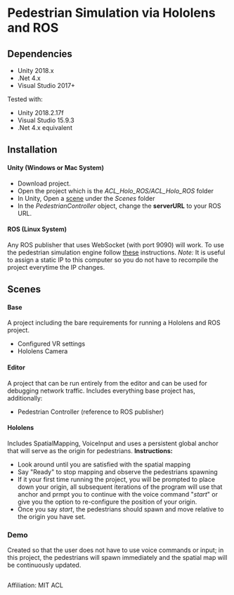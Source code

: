 # Pedestrian Simulation via Hololens and ROS

## Dependencies
* Unity 2018.x
* .Net 4.x
* Visual Studio 2017+

Tested with:
* Unity 2018.2.17f
* Visual Studio 15.9.3
* .Net 4.x equivalent

## Installation

#### Unity (Windows or Mac System)
* Download project.
* Open the project which is the *ACL_Holo_ROS/ACL_Holo_ROS* folder
* In Unity, Open a [scene](#Scenes) under the *Scenes* folder
* In the *PedestrianController* object, change the **serverURL** to your ROS URL.
#### ROS (Linux System)
Any ROS publisher that uses WebSocket (with port 9090) will work. To use the pedestrian simulation engine follow [these](https://github.com/blutjens/pedestrian_simulation) instructions. *Note:* It is useful to assign a static IP to this computer so you do not have to recompile the project everytime the IP changes.


## Scenes
#### Base 
A project including the bare requirements for running a Hololens and ROS project.
* Configured VR settings
* Hololens Camera
#### Editor
A project that can be run entirely from the editor and can be used for debugging network traffic. Includes everything base project has, additionally: 
* Pedestrian Controller (reference to ROS publisher)
####  Hololens
Includes SpatialMapping, VoiceInput and uses a persistent global anchor that will serve as the origin for pedestrians.
**Instructions:**
- Look around until you are satisfied with the spatial mapping
- Say "Ready" to stop mapping and observe the pedestrians spawning
- If it your first time running the project, you will be prompted to place down your origin, all subsequent iterations of the program will use that anchor and prmpt you to continue with the voice command "*start*" or give you the option to re-configure the position of your origin.
- Once you say *start*, the pedestrians should spawn and move relative to the origin you have set.
### Demo
Created so that the user does not have to use voice commands or input; in this project, the pedestrians will spawn immediately and the spatial map will be continuously updated.
##
Affiliation: MIT ACL
